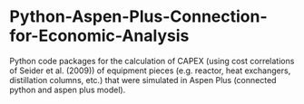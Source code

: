 # Python-Aspen-Plus-Connection-for-Economic-Analysis
Python code packages for the calculation of CAPEX (using cost correlations of Seider et al. (2009)) of equipment pieces (e.g. reactor, heat exchangers, distillation columns, etc.) that were simulated in Aspen Plus (connected python and aspen plus model). 
